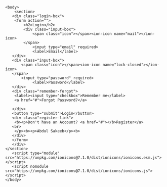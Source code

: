<!DOCTYPE html>
<html>
    <head>
        <meta charset="utf-8">
        <meta http-equiv="X- UA-compatible" content="IE=edge">
        <meta name="view port" content="width=divice-width,initial scale=1.0">
        <title> form website</title> 
        <link rel="stylesheet" href="hr.css">
    </head>
    
    <body>
        <section>
       <div class="login-box">
        <form action="">
            <h2>Login</h2>
            <div class="input-box">
                <span class="icon"></span><ion-icon name="mail"></ion-icon>
            </span>   
                <input type="email" required>
                <label>Email</label>
       </div>
       <div class="input-box">
           <span class="icon"></span><ion-icon name="lock-closed"></ion-icon>
       </span>     
           <input type="password" required>
                <label>Password</label>
       </div>
       <div class="remember-forgot">
        <label><input type="checkbox">Remember me</label>
        <a href="#">Forgot Password?</a>
    
       </div>
       <button type="submit">Login</button>
       <div class="register-link">
        <b><p>Don't have an Account? <a href="#"></b>Register</a>
       <br>
        </p><b><p>Abdul Sakeeb</p><b>
       </div>
       </form>
       </div>
    </section>
       <script type="module" src="https://unpkg.com/ionicons@7.1.0/dist/ionicons/ionicons.esm.js"></script>
       <script nomodule src="https://unpkg.com/ionicons@7.1.0/dist/ionicons/ionicons.js"></script>
    </body>
</html>
